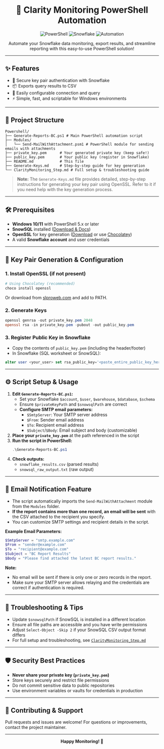 <div align="center">

# 🚀 Clarity Monitoring PowerShell Automation

![PowerShell](https://img.shields.io/badge/PowerShell-0078d4?logo=powershell&logoColor=white)
![Snowflake](https://img.shields.io/badge/Snowflake-29B5E8?logo=snowflake&logoColor=white)
![Automation](https://img.shields.io/badge/Automation-Enabled-brightgreen)

Automate your Snowflake data monitoring, export results, and streamline reporting with this easy-to-use PowerShell solution!

</div>

---

## ✨ Features

- 🔑 Secure key pair authentication with Snowflake
- 📦 Exports query results to CSV
- 📝 Easily configurable connection and query
- ⚡ Simple, fast, and scriptable for Windows environments

---

## 📁 Project Structure

```
Powershell/
├── Generate-Reports-BC.ps1 # Main PowerShell automation script
├── Modules/
│   └── Send-MailWithAttachment.psm1 # PowerShell module for sending emails with attachments
├── private_key.pem      # Your generated private key (keep safe!)
├── public_key.pem       # Your public key (register in Snowflake)
├── README.md            # This file
├── Generate-Keys.md     # Step-by-step guide for key generation
└── ClarityMonitoring_Step.md # Full setup & troubleshooting guide
```

> **Note:** The `Generate-Keys.md` file provides detailed, step-by-step instructions for generating your key pair using OpenSSL. Refer to it if you need help with the key generation process.


---

## 🛠️ Prerequisites

- **Windows 10/11** with PowerShell 5.x or later
- **SnowSQL** installed ([Download & Docs](https://docs.snowflake.com/en/user-guide/snowsql-install-config))
- **OpenSSL** for key generation ([Download](https://slproweb.com/products/Win32OpenSSL.html) or use [Chocolatey](https://chocolatey.org/install))
- A valid **Snowflake account** and user credentials

---

## 🔐 Key Pair Generation & Configuration

### 1. Install OpenSSL (if not present)
```powershell
# Using Chocolatey (recommended)
choco install openssl
```
Or download from [slproweb.com](https://slproweb.com/products/Win32OpenSSL.html) and add to PATH.

### 2. Generate Keys
```powershell
openssl genrsa -out private_key.pem 2048
openssl rsa -in private_key.pem -pubout -out public_key.pem
```

### 3. Register Public Key in Snowflake
- Copy the contents of `public_key.pem` (including the header/footer)
- In Snowflake (SQL worksheet or SnowSQL):
```sql
alter user <your_user> set rsa_public_key='<paste_entire_public_key_here>';
```

---

## ⚙️ Script Setup & Usage

1. **Edit `Generate-Reports-BC.ps1`:**
   - Set your Snowflake `$account`, `$user`, `$warehouse`, `$database`, `$schema`
   - Ensure `$privateKeyPath` and `$snowsqlPath` are correct
   - **Configure SMTP email parameters:**
     - `$SmtpServer`: Your SMTP server address
     - `$From`: Sender email address
     - `$To`: Recipient email address
     - `$Subject`/`$Body`: Email subject and body (customizable)
2. **Place your `private_key.pem`** at the path referenced in the script
3. **Run the script in PowerShell:**
   ```powershell
   .\Generate-Reports-BC.ps1
   ```
4. **Check outputs:**
   - `snowflake_results.csv` (parsed results)
   - `snowsql_raw_output.txt` (raw output)

---

## 📧 Email Notification Feature

- The script automatically imports the `Send-MailWithAttachment` module from the `Modules` folder.
- **If the report contains more than one record, an email will be sent** with the CSV attached to the recipient you specify.
- You can customize SMTP settings and recipient details in the script.

**Example Email Parameters:**
```powershell
$SmtpServer = "smtp.example.com"
$From = "sender@example.com"
$To = "recipient@example.com"
$Subject = "BC Report Results"
$Body = "Please find attached the latest BC report results."
```

**Note:**
- No email will be sent if there is only one or zero records in the report.
- Make sure your SMTP server allows relaying and the credentials are correct if authentication is required.

---

## 🧩 Troubleshooting & Tips

- Update `$snowsqlPath` if SnowSQL is installed in a different location
- Ensure all file paths are accessible and you have write permissions
- Adjust `Select-Object -Skip 2` if your SnowSQL CSV output format differs
- For full setup and troubleshooting, see [`ClarityMonitoring_Step.md`](./ClarityMonitoring_Step.md)

---

## 🛡️ Security Best Practices

- **Never share your private key (`private_key.pem`)**
- Store keys securely and restrict file permissions
- Do not commit sensitive data to public repositories
- Use environment variables or vaults for credentials in production

---

## 🙌 Contributing & Support

Pull requests and issues are welcome! For questions or improvements, contact the project maintainer.

---

<div align="center">
  <strong>Happy Monitoring! 🚦</strong>
</div>